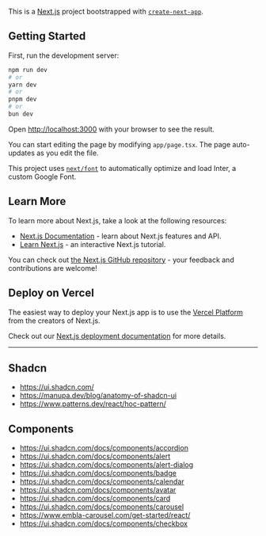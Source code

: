 This is a [Next.js](https://nextjs.org/) project bootstrapped with [`create-next-app`](https://github.com/vercel/next.js/tree/canary/packages/create-next-app).

## Getting Started

First, run the development server:

```bash
npm run dev
# or
yarn dev
# or
pnpm dev
# or
bun dev
```

Open [http://localhost:3000](http://localhost:3000) with your browser to see the result.

You can start editing the page by modifying `app/page.tsx`. The page auto-updates as you edit the file.

This project uses [`next/font`](https://nextjs.org/docs/basic-features/font-optimization) to automatically optimize and load Inter, a custom Google Font.

## Learn More

To learn more about Next.js, take a look at the following resources:

- [Next.js Documentation](https://nextjs.org/docs) - learn about Next.js features and API.
- [Learn Next.js](https://nextjs.org/learn) - an interactive Next.js tutorial.

You can check out [the Next.js GitHub repository](https://github.com/vercel/next.js/) - your feedback and contributions are welcome!

## Deploy on Vercel

The easiest way to deploy your Next.js app is to use the [Vercel Platform](https://vercel.com/new?utm_medium=default-template&filter=next.js&utm_source=create-next-app&utm_campaign=create-next-app-readme) from the creators of Next.js.

Check out our [Next.js deployment documentation](https://nextjs.org/docs/deployment) for more details.

---

## Shadcn

- https://ui.shadcn.com/
- https://manupa.dev/blog/anatomy-of-shadcn-ui
- https://www.patterns.dev/react/hoc-pattern/

## Components

- https://ui.shadcn.com/docs/components/accordion
- https://ui.shadcn.com/docs/components/alert
- https://ui.shadcn.com/docs/components/alert-dialog
- https://ui.shadcn.com/docs/components/badge
- https://ui.shadcn.com/docs/components/calendar
- https://ui.shadcn.com/docs/components/avatar
- https://ui.shadcn.com/docs/components/card
- https://ui.shadcn.com/docs/components/carousel
- https://www.embla-carousel.com/get-started/react/
- https://ui.shadcn.com/docs/components/checkbox